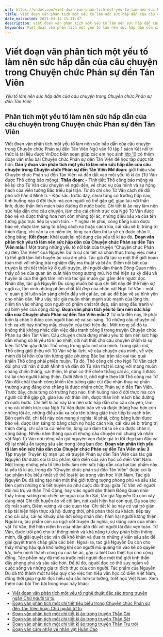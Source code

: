 ```yaml
---
url: https://vndoc.com/viet-doan-van-phan-tich-mot-yeu-to-lam-nen-suc-hap-dan-cua-cau-chuyen-trong-chuyen-chuc-phan-su-den-tan-vien-273430
title: Viết đoạn văn phân tích một yếu tố làm nên sức hấp dẫn của câu chuyện trong Chuyện chức Phán sự đền Tản Viên - Yếu tố làm nên sức hấp dẫn của câu chuyện trong Chuyện chức Phán sự đền Tản Viên - VnDoc.com
date_extracted: 2025-04-14 15:11:47
description: Viết đoạn văn phân tích một yếu tố làm nên sức hấp dẫn của câu chuyện trong Chuyện chức Phán sự đền Tản Viên là đề bài được trích từ sách Ngữ văn 10 Kết nối tri thức nhằm giúp các em học tập và viết đoạn văn được tốt hơn.
keywords: Viết đoạn văn phân tích một yếu tố làm nên sức hấp dẫn của câu chuyện trong Chuyện chức Phán sự đền Tản Viên,Yếu tố làm nên sức hấp dẫn của câu chuyện trong Chuyện chức Phán sự đền Tản Viên,Chuyện chức Phán sự đền Tản Viên,Dàn ý Phân tích sức hấp dẫn của câu chuyện chức Phán sự đền Tản Viên,viết đoạn văn khoảng 150 chữ phân tích một yếu tố làm nên sức hấp dẫn của câu chuyện trong chuyện chức phán sự đền tản viên,Phân tích sức hấp dẫn của câu chuyện chức Phán sự đền Tản Viên
---
```


# Viết đoạn văn phân tích một yếu tố làm nên sức hấp dẫn của câu chuyện trong Chuyện chức Phán sự đền Tản Viên
 _Yếu tố làm nên sức hấp dẫn của câu chuyện trong Chuyện chức Phán sự đền Tản Viên_
## Phân tích một yếu tố làm nên sức hấp dẫn của câu chuyện trong Chuyện chức Phán sự đền Tản Viên
Viết đoạn văn phân tích một yếu tố làm nên sức hấp dẫn của câu chuyện trong Chuyện chức Phán sự đền Tản Viên Ngữ văn 10 tập 1 sách Kết nối tri thức là tài liệu được VnDoc biên soạn giúp các em học sinh [lớp 10](<https://vndoc.com/tai-lieu-hoc-tap-lop10>) có thêm đoạn văn mẫu bài Chuyện chức Phán sự đền Tản Viên để học tập được tốt hơn.
**Dàn ý đoạn văn phân tích một yếu tố làm nên sức hấp dẫn của câu chuyện trong Chuyện chức Phán sự đền Tản Viên**
**Mở đoạn:** giới thiệu vào Chuyện chức Phán sự đền Tản Viên và dẫn dắt vào một yếu tố kì ảo \(Tử Văn được Thổ công báo mộng\).
**Thân đoạn:**
\- Tình tiết: Thổ công báo mộng và kể lại cho Tử Văn câu chuyện về ngôi đền, về chức vụ của mình và sự hống hách của viên tướng Bắc triều bại trận. Từ đó chỉ cho Tử Văn cách để đối phó với hắn ở Minh ti.
\- Đặc sắc: trước đây, chưa từng có trường hợp nào, tình huống nào ở đời thực mà con người có thể gặp gỡ, giao lưu với thần linh, được thần linh mách bảo đường đi nước bước. Chi tiết kì ảo này làm nên sức hấp dẫn cho câu chuyện, làm cho cái chính trực của Ngô Tử Văn được bảo vệ và được thăng hoa hơn còn những tội ác, những điều xấu xa của tên tướng giặc trực tiếp bị vạch trần.
\- Ý nghĩa: lẽ phải, công bằng luôn được bảo vệ, được làm sáng tỏ bằng cách nọ hoặc cách kia, cái xấu sẽ bị trừng trị thích đáng, chỉ cần ta có niềm tin, lòng can đảm thì ta sẽ có được chân lí, công bằng.
**Kết đoạn:** Khái quát lại nội dung của yếu tố kì ảo đó.
**Đoạn văn phân tích yếu tố làm nên sức hấp dẫn của Chuyện chức Phán sự đền Tản Viên mẫu 1**
Một trong những yếu tố nổi bật của truyện “Chuyện chức Phán sự đền Tản Viên” của Nguyễn Dữ là sự chi tiết và chân thực trong việc miêu tả thế giới tâm linh huyền ảo của âm phủ. Tác giả đã tạo ra một thế giới hoàn toàn mới với những trải nghiệm đầy ma thuật và bí ẩn. Điểm nổi bật của truyện là chi tiết thần kỳ ở cuối truyện, khi người dân thành Đông Quan nhìn thấy cỗ xe của quan án xuất hiện trong sương mù. Nó thể hiện sự kỳ diệu và huyền bí của thế giới tâm linh mà tác giả muốn gửi gắm đến người đọc. Nhân đây, tác giả Nguyễn Du cũng muốn bỏ qua chi tiết này để thể hiện sự ngợi ca, tôn vinh những phẩm chất tốt đẹp của nhân vật Ngô Tử Văn - một vị quan giỏi luôn sẵn sàng chiến đấu với cái ác, cái ác để bảo vệ sự bình yên cho nhân dân. Như vậy, tác giả muốn nhấn mạnh sức mạnh của lòng tin, niềm tin vào những con người có phẩm chất tốt đẹp, sẵn sàng đấu tranh vì sự bình yên của cộng đồng.
**Đoạn văn phân tích yếu tố làm nên sức hấp dẫn của Chuyện chức Phán sự đền Tản Viên mẫu 2**
Từ xưa đến nay, lẽ phải luôn là chân lí được con người bảo vệ và soi sáng. Từ những câu chuyện cổ tích xa xôi hay những mẩu chuyện của thời hiện đại. Một trong số đó ta không thể không nhắc đến việc đấu tranh công lí trong truyện Chuyện chức Phán sự đền Tản Viên. Câu chuyện chứa đựng nhiều yếu tố làm nên sức hấp dẫn nhưng có lẽ yếu tố kì ảo nhất, cởi nút thắt cho câu chuyện chính là sự kiện Tử Văn gặp được Thổ công trong giấc mơ của mình. Trong giấc mơ, Thổ công giới thiệu với Tử Văn về lai lịch, về câu chuyện của mình, về việc mình đã bị hồn của tên tướng giặc phương Bắc bại trận tác oai tác quái khiến Thổ công phải phiền muộn. Từ đó, Thổ công chỉ cho Ngô Tử Văn cách đối phó với hắn ở dưới Minh ti và dặn dò Tử Văn thật kĩ càng với mong muốn chàng chiến thắng, cái thiện, lẽ phải có thể chiến thắng cái ác, công lí được trả lại cho người lương thiện. Dưới Minh ti, nhờ nghe theo lời Thổ công mà Tử Văn đối chất thành công khiến tên tướng giặc cúi đầu nhận thua và phần thưởng xứng đáng cho chàng là được nhậm chức Phán sự ở đền Tản Viên. Trước đây, chưa từng có trường hợp nào, tình huống nào ở đời thực mà con người có thể gặp gỡ, giao lưu với thần linh, được thần linh mách bảo đường đi nước bước. Chi tiết kì ảo này làm nên sức hấp dẫn cho câu chuyện, làm cho cái chính trực của Ngô Tử Văn được bảo vệ và được thăng hoa hơn còn những tội ác, những điều xấu xa của tên tướng giặc trực tiếp bị vạch trần. Bên cạnh đó, chi tiết này còn mang ý nghĩa: lẽ phải, công bằng luôn được bảo vệ, được làm sáng tỏ bằng cách nọ hoặc cách kia, cái xấu sẽ bị trừng trị thích đáng, chỉ cần ta có niềm tin, lòng can đảm thì ta sẽ có được chân lí, công bằng. Nhiều năm tháng qua đi nhưng câu chuyện nói chung và nhân vật Ngô Tử Văn nói riêng vẫn giữ nguyên vẹn được giá trị tốt đẹp ban đầu và để lại nhiều ấn tượng sâu sắc trong lòng bạn đọc.
**Đoạn văn phân tích yếu tố làm nên sức hấp dẫn của Chuyện chức Phán sự đền Tản Viên mẫu 3**
Tập truyện Truyền kỳ mạn lục và truyện Phán sự đền Tản Viên của tác giả Nguyễn Dữ được coi là tác phẩm kinh điển của văn học cổ điển Việt Nam. Một trong những yếu tố tiêu biểu làm nên sức hấp dẫn của hai tác phẩm này là yếu tố kì ảo, trong đó “Chuyện chức phán sự đền Tản Viên” được coi là tác phẩm tiêu biểu nhất về thể loại kì ảo trong văn học Việt Nam. Tác giả Nguyễn Du đã sáng tạo nên một thế giới tưởng tượng phong phú và sâu sắc. Bên cạnh những chi tiết huyền ảo như cuộc đối thoại giữa Tử Văn với người đội mũ trụ và thần Thổ Công, hay việc người dân thành Đông Quan nhìn thấy trong sương mù chiếc xe ngựa của Án Sát, tác giả Nguyễn Du còn xây dựng một Chi tiết huyền ảo về cõi âm, nơi xuất hiện hai con quỷ, Dạ xoa tóc đỏ mắt xanh, Diêm vương và các quan tòa. Chi tiết kì ảo này có vai trò gián tiếp tái hiện hiện thực xã hội đương thời, phê phán thói du khách, tiếp tay cho cái xấu, cái ác khuấy đảo đời sống nhân dân, hãm hại người lương thiện. Ngoài ra, tác phẩm còn ca ngợi cốt truyện đa nghĩa, sự dũng cảm của nhân vật Tử Văn, thể hiện niềm tin của nhân dân đối với người tài đức vẹn toàn. Tử Văn, được trời phú cho trí thông minh và khả năng tư duy phản biện thông minh, đã giải quyết các vấn đề khó khăn và đưa ra những ý kiến ​​sâu sắc để giải quyết tranh chấp giữa các bên. Ngoài ra, tác giả Nguyễn Du còn cho thấy những hậu quả khó lường khi con người mù quáng tin vào kẻ có quyền lực, biến mình thành công cụ của kẻ ác, gây ra biết bao thiệt hại cho cộng đồng. Tác phẩm này đã mở ra trước mắt người đọc một thế giới tinh thần đầy phong phú và sâu sắc hơn. Để từ đó, người đọc có thể suy ngẫm về cuộc sống và những giá trị đích thực của con người. Tác phẩm của Nguyễn Du đã trở thành một tư liệu quý cho việc tìm hiểu văn học cổ điển Việt Nam, đồng thời giúp người đọc hiểu sâu sắc hơn tư tưởng, triết học Việt Nam.
Xem thêm các bài Tìm bài trong mục này khác:
  * [Viết đoạn văn phân tích một yếu tố nghệ thuật đặc sắc trong truyện ngắn Chữ người tử tù](</viet-doan-van-phan-tich-mot-yeu-to-nghe-thuat-dac-sac-trong-truyen-ngan-chu-nguoi-tu-tu-273520>)
  * [Đoạn văn phân tích một chi tiết tiêu biểu trong Chuyện chức Phán sự đền Tản Viên hoặc Chữ người tử tù](</viet-doan-van-phan-tich-mot-chi-tiet-tieu-bieu-trong-chuyen-chuc-phan-su-den-tan-vien-hoac-chu-nguoi-tu-tu-302707>)
  * [Đoạn văn phân tích một chi tiết kì ảo trong truyện Thần Gió](</doan-van-phan-tich-mot-chi-tiet-ki-ao-trong-truyen-than-gio-302711>)
  * [Đoạn văn phân tích một chi tiết kì ảo trong truyện Thần Sét](</doan-van-phan-tich-mot-chi-tiet-ki-ao-trong-truyen-than-set-302713>)
  * [Đoạn văn phân tích một chi tiết kì ảo trong truyện Thần Trụ trời](</doan-van-phan-tich-mot-chi-tiet-ki-ao-trong-truyen-than-tru-troi-302716>)
  * [Đoạn văn cảm nhận về nhân vật Huấn Cao](</doan-van-cam-nhan-ve-nhan-vat-huan-cao-302718>)

